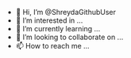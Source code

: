- 👋 Hi, I’m @ShreydaGithubUser
- 👀 I’m interested in ...
- 🌱 I’m currently learning ...
- 💞️ I’m looking to collaborate on ...
- 📫 How to reach me ...

<!---
ShreydaGithubUser/ShreydaGithubUser is a ✨ special ✨ repository because its `README.md` (this file) appears on your GitHub profile.
You can click the Preview link to take a look at your changes.
--->
